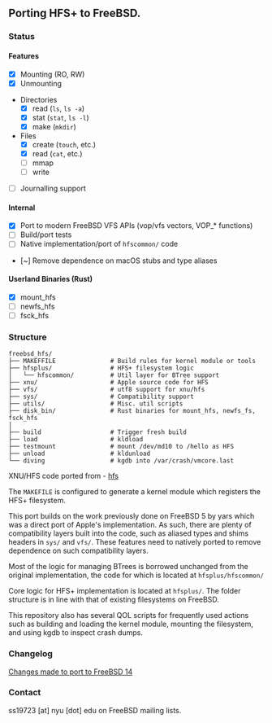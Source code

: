 ## Porting HFS+ to FreeBSD.

### Status

#### Features
- [x] Mounting (RO, RW)
- [x] Unmounting
- Directories
    - [x] read (`ls`, `ls -a`)
    - [x] stat (`stat`, `ls -l`)
    - [x] make (`mkdir`)
- Files
    - [x] create (`touch`, etc.)
    - [x] read (`cat`, etc.)
    - [ ] mmap
    - [ ] write
- [ ] Journalling support
#### Internal
- [x] Port to modern FreeBSD VFS APIs (vop/vfs vectors, VOP_* functions)
- [ ] Build/port tests
- [ ] Native implementation/port of `hfscommon/` code
- [~] Remove dependence on macOS stubs and type aliases
#### Userland Binaries (Rust)
- [x] mount_hfs
- [ ] newfs_hfs
- [ ] fsck_hfs

### Structure
```
freebsd_hfs/
├── MAKEFFILE               # Build rules for kernel module or tools
├── hfsplus/                # HFS+ filesystem logic
│   └── hfscommon/          # Util layer for BTree support
├── xnu/                    # Apple source code for HFS
├── vfs/                    # utf8 support for xnu/hfs
├── sys/                    # Compatibility support
├── utils/                  # Misc. util scripts
├── disk_bin/               # Rust binaries for mount_hfs, newfs_fs, fsck_hfs
│
├── build                   # Trigger fresh build 
├── load                    # kldload
├── testmount               # mount /dev/md10 to /hello as HFS
├── unload                  # kldunload
└── diving                  # kgdb into /var/crash/vmcore.last
```

XNU/HFS code ported from - [hfs](https://github.com/apple-oss-distributions/hfs)

The `MAKEFILE` is configured to generate a kernel module which registers the HFS+ filesystem.

This port builds on the work previously done on FreeBSD 5 by yars which was a direct port of Apple's implementation. As such, there are plenty of compatibility layers built into the code, such as aliased types and shims headers in `sys/` and `vfs/`. These features need to natively ported to remove dependence on such compatibility layers.

Most of the logic for managing BTrees is borrowed unchanged from the original implementation, the code for which is located at `hfsplus/hfscommon/` 

Core logic for HFS+ implementation is located at `hfsplus/`. The folder structure is in line with that of existing filesystems on FreeBSD. 

This repository also has several QOL scripts for frequently used actions such as building and loading the kernel module, mounting the filesystem, and using kgdb to inspect crash dumps.


### Changelog

[Changes made to port to FreeBSD 14](./updatelog)

### Contact

ss19723 [at] nyu [dot] edu on FreeBSD mailing lists.
